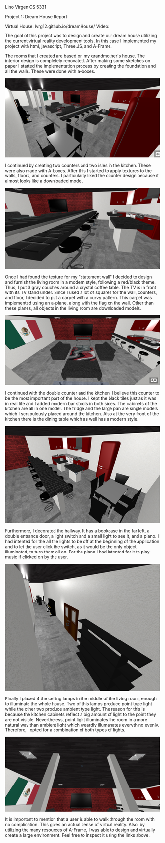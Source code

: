 Lino Virgen
CS 5331

Project 1: Dream House Report

Virtual House: lvrg12.github.io/dreamHouse/
Video: 

The goal of this project was to design and create our dream house utilizing the current virtual
reality development tools. In this case I implemented my project with html, javascript, Three.JS,
and A-Frame.

The rooms that I created are based on my grandmother's house. The interior design is completely
renovated. After making some sketches on paper I started the implementation process by creating
the foundation and all the walls. These were done with a-boxes.

![alt text](https://github.com/lvrg12/lvrg12.github.io/blob/master/dreamHouse/screenshots/skyview.png)

I continued by creating two counters and two isles in the kitchen. These were also made with
A-boxes. After this I started to apply textures to the walls, floors, and counters. I particularly
liked the counter design because it almost looks like a downloaded model.

![alt text](https://github.com/lvrg12/lvrg12.github.io/blob/master/dreamHouse/screenshots/counters.png)

Once I had found the texture for my "statement wall" I decided to design and furnish the living
room in a modern style, following a red/black theme. Thus, I put 3 gray couches around a crystal
coffee table. The TV is in front with its TV stand under. Since I used a lot of squares for the
wall, counters, and floor, I decided to put a carpet with a curvy pattern. This carpet was 
implemented using an a-plane, along with the flag on the wall. Other than these planes, all
objects in the living room are downloaded models.

![alt text](https://github.com/lvrg12/lvrg12.github.io/blob/master/dreamHouse/screenshots/livingroom.png)

I continued with the double counter and the kitchen. I believe this counter to be the most important
part of the house. I kept the black tiles just as it was in real life and I added modern bar stools
in both sides. The cabinets of the kitchen are all in one model. The fridge and the large pan
are single models which I scrupulously placed around the kitchen. Also at the very front of the
kitchen there is the dining table which as well has a modern style.

![alt text](https://github.com/lvrg12/lvrg12.github.io/blob/master/dreamHouse/screenshots/kitchen.png)

Furthermore, I decorated the hallway. It has a bookcase in the far left, a double entrance
door, a light switch and a small light to see it, and a piano. I had intented for the all the
lights to be off at the beginning of the application and to let the user click the switch, as
it would be the only object illuminated, to turn them all on. For the piano I had intented for it
to play music if clicked on by the user.

![alt text](https://github.com/lvrg12/lvrg12.github.io/blob/master/dreamHouse/screenshots/hallway.png)

Finally I placed 4 the ceiling lamps in the middle of the living room, enough to illuminate the
whole house. Two of this lamps produce point type light while the other two produce ambient type
light. The reason for this is because the kitchen cabinets reflect a big amount of light to the
point they are not visible. Nevertheless, point light illuminates the room in a more natural way
than ambient light which weardly illumanates everything evenly. Therefore, I opted for a combination
of both types of lights.

![alt text](https://github.com/lvrg12/lvrg12.github.io/blob/master/dreamHouse/screenshots/lights.png)

It is important to mention that a user is able to walk through the room with no complication. This
gives an actual sense of virtual reality. Also, by utilizing the many resources of A-Frame, I was able
to design and virtually create a large environment. Feel free to inspect it using the links above.
